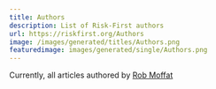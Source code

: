 ```yaml
---
title: Authors
description: List of Risk-First authors
url: https://riskfirst.org/Authors
image: /images/generated/titles/Authors.png
featuredimage: images/generated/single/Authors.png
---
```


Currently, all articles authored by [Rob Moffat](https://github.com/robmoffat)